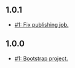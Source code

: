 ## 1.0.1
* [#1: Fix publishing job.](https://github.com/haensl/environments/issues/1)

## 1.0.0
* [#1: Bootstrap project.](https://github.com/haensl/environments/issues/1)
